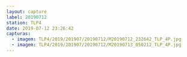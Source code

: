 ```yaml
---
layout: capture
label: 20190712
station: TLP4
date: 2019-07-12 23:26:42
capturas:
  - imagem: TLP4/2019/201907/20190712/M20190712_232642_TLP_4P.jpg
  - imagem: TLP4/2019/201907/20190712/M20190713_050212_TLP_4P.jpg
---
```

